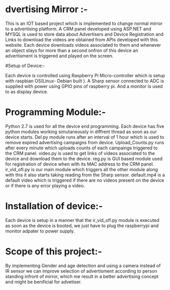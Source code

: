 # dvertising Mirror :-
 
 This is an IOT based project which is implemented to change normal mirror to a advertising platform.
 A CRM panel developed using ASP.NET and MYSQL is used to store data about Advertisers and Device Registration and Links to download the videos are obtained from APIs developed with this website.
 Each device downloads videos associated to them and whenever an object stays for more than a second onfron of this device an advertisment is triggered and played on the screen.
 
#Setup of Device:-
 
 Each device is controlled using Raspberry Pi Micro-controller which is setup with raspbian OS(Linux- Debian built ). 
 A Sharp sensor connected to ADC is supplied with power using GPIO pins of raspberry pi.
 And a monitor is used to as display device.
 
# Programming Module:-
 
 Python 2.7 is used for all the device end programming.
 Each device has five python modules working simutaneously in diffrent thread as soon as our device starts.
 Del.py module runs after an interval of 1 hour which is used to remove expired advertising campaigns from device.
 Upload_Counts.py runs after every minute which uploads counts of each campaings triggered to the CRM panel.
 video.py is used to get links of videos associated to the device and download them to the device.
 reg.py is GUI based module used for registration of device when with its MAC address to the CRM panel.
 ir_vid_ofl.py is our main module which triggers all the other module along with this it also starts taking reading from the Sharp sensor.
 default.mp4 is a default video which is triggered if there are no videos present on the device or if there is any error playing a video.
 
# Installation of device:-

Each device is setup in a manner that the ir_vid_ofl.py module is executed as soon as the device is booted,
we just have to plug the raspberrypi and monitor adpater to power supply.

# Scope of this project:-

By implementing Gender and age detection and using a camera instead of IR sensor we can improve selection of advertisment according to person standing infront of mirror,
which me result in a better advertising concept and might be benificial for advetiser.


 
